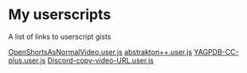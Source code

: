 # My userscripts

A list of links to userscript gists

[OpenShortsAsNormalVideo.user.js](https://gist.github.com/koliwbr/b277b242cb58af4bd834eeaa03aea671/raw/OpenShortsAsNormalVideo.user.js)
[abstrakton++.user.js](https://gist.github.com/koliwbr/8fa1bf24bc720c688e231fdc751680d3/raw/abstrakton++.user.js)
[YAGPDB-CC-plus.user.js](https://gist.github.com/koliwbr/d0db59daea03cefd02145ce16ecb274a/raw/YAGPDB-CC-plus.user.js)
[Discord-copy-video-URL.user.js](https://gist.github.com/koliwbr/c59ea560878d6869b631a490a537b065/raw/Discord-copy-video-URL.user.js)
